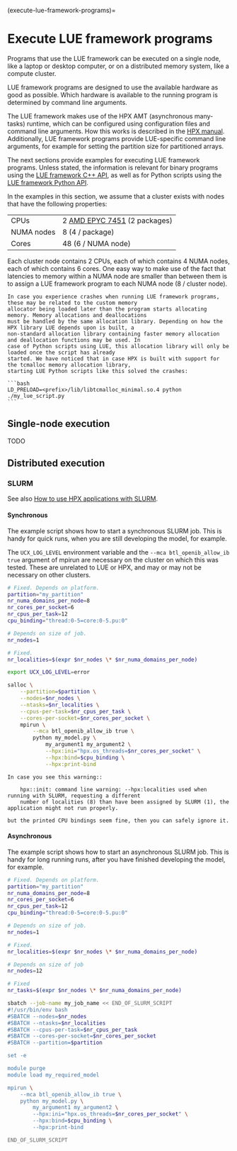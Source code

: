 (execute-lue-framework-programs)=

# Execute LUE framework programs

Programs that use the LUE framework can be executed on a single node, like a laptop or desktop computer, or on
a distributed memory system, like a compute cluster.

LUE framework programs are designed to use the available hardware as good as possible. Which hardware is
available to the running program is determined by command line arguments.

The LUE framework makes use of the HPX AMT (asynchronous many-tasks) runtime, which can be configured using
configuration files and command line arguments. How this works is described in the [HPX
manual](https://hpx-docs.stellar-group.org/latest/html/manual/launching_and_configuring_hpx_applications.html).
Additionally, LUE framework programs provide LUE-specific command line arguments, for example for setting the
partition size for partitioned arrays.

The next sections provide examples for executing LUE framework programs. Unless stated, the information is
relevant for binary programs using the [LUE framework C++ API](#lue-framework-cpp-api), as well as for Python
scripts using the [LUE framework Python API](#lue-framework-python-api).

In the examples in this section, we assume that a cluster exists with nodes that have the following
properties:

|            |     |
| ---        | --- |
| CPUs       | 2 [AMD EPYC 7451](https://www.amd.com/en/products/cpu/amd-epyc-7451) (2 packages) |
| NUMA nodes | 8 (4 / package) |
| Cores      | 48 (6 / NUMA node) |

Each cluster node contains 2 CPUs, each of which contains 4 NUMA nodes, each of which contains 6 cores. One
easy way to make use of the fact that latencies to memory within a NUMA node are smaller than between them is
to assign a LUE framework program to each NUMA node (8 / cluster node).

````{note}
In case you experience crashes when running LUE framework programs, these may be related to the custom memory
allocator being loaded later than the program starts allocating memory. Memory allocations and deallocations
must be handled by the same allocation library. Depending on how the HPX library LUE depends upon is built, a
non-standard allocation library containing faster memory allocation and deallocation functions may be used. In
case of Python scripts using LUE, this allocation library will only be loaded once the script has already
started. We have noticed that in case HPX is built with support for the tcmalloc memory allocation library,
starting LUE Python scripts like this solved the crashes:

```bash
LD_PRELOAD=<prefix>/lib/libtcmalloc_minimal.so.4 python ./my_lue_script.py
```
````


## Single-node execution

TODO


## Distributed execution


### SLURM

See also [How to use HPX applications with
SLURM](https://hpx-docs.stellar-group.org/latest/html/manual/running_on_batch_systems.html#how-to-use-hpx-applications-with-slurm).


#### Synchronous

The example script shows how to start a synchronous SLURM job. This is handy for quick runs, when you are
still developing the model, for example.

The `UCX_LOG_LEVEL` environment variable and the `--mca btl_openib_allow_ib true` argument of mpirun are
necessary on the cluster on which this was tested. These are unrelated to LUE or HPX, and may or may not be
necessary on other clusters.

```bash
# Fixed. Depends on platform.
partition="my_partition"
nr_numa_domains_per_node=8
nr_cores_per_socket=6
nr_cpus_per_task=12
cpu_binding="thread:0-5=core:0-5.pu:0"

# Depends on size of job.
nr_nodes=1

# Fixed.
nr_localities=$(expr $nr_nodes \* $nr_numa_domains_per_node)

export UCX_LOG_LEVEL=error

salloc \
    --partition=$partition \
    --nodes=$nr_nodes \
    --ntasks=$nr_localities \
    --cpus-per-task=$nr_cpus_per_task \
    --cores-per-socket=$nr_cores_per_socket \
    mpirun \
        --mca btl_openib_allow_ib true \
        python my_model.py \
            my_argument1 my_argument2 \
            --hpx:ini="hpx.os_threads=$nr_cores_per_socket" \
            --hpx:bind=$cpu_binding \
            --hpx:print-bind
```

```{note}
In case you see this warning::

    hpx::init: command line warning: --hpx:localities used when running with SLURM, requesting a different
    number of localities (8) than have been assigned by SLURM (1), the application might not run properly.

but the printed CPU bindings seem fine, then you can safely ignore it.
```

#### Asynchronous

The example script shows how to start an asynchronous SLURM job. This is handy for long running runs, after
you have finished developing the model, for example.

```bash
# Fixed. Depends on platform.
partition="my_partition"
nr_numa_domains_per_node=8
nr_cores_per_socket=6
nr_cpus_per_task=12
cpu_binding="thread:0-5=core:0-5.pu:0"

# Depends on size of job.
nr_nodes=1

# Fixed.
nr_localities=$(expr $nr_nodes \* $nr_numa_domains_per_node)

# Depends on size of job
nr_nodes=12

# Fixed
nr_tasks=$(expr $nr_nodes \* $nr_numa_domains_per_node)

sbatch --job-name my_job_name << END_OF_SLURM_SCRIPT
#!/usr/bin/env bash
#SBATCH --nodes=$nr_nodes
#SBATCH --ntasks=$nr_localities
#SBATCH --cpus-per-task=$nr_cpus_per_task
#SBATCH --cores-per-socket=$nr_cores_per_socket
#SBATCH --partition=$partition

set -e

module purge
module load my_required_model

mpirun \
    --mca btl_openib_allow_ib true \
    python my_model.py \
        my_argument1 my_argument2 \
        --hpx:ini="hpx.os_threads=$nr_cores_per_socket" \
        --hpx:bind=$cpu_binding \
        --hpx:print-bind

END_OF_SLURM_SCRIPT
```
